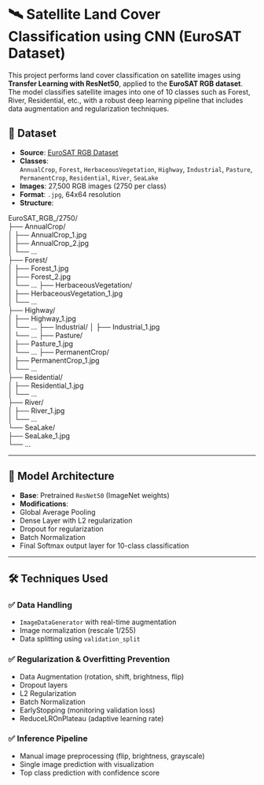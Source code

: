 # 🛰️ Satellite Land Cover Classification using CNN (EuroSAT Dataset)

This project performs land cover classification on satellite images using **Transfer Learning with ResNet50**, applied to the **EuroSAT RGB dataset**. The model classifies satellite images into one of 10 classes such as Forest, River, Residential, etc., with a robust deep learning pipeline that includes data augmentation and regularization techniques.

 

## 📂 Dataset

- **Source**: [EuroSAT RGB Dataset](https://github.com/phelber/eurosat)
- **Classes**:  
  `AnnualCrop`, `Forest`, `HerbaceousVegetation`, `Highway`, `Industrial`, `Pasture`, `PermanentCrop`, `Residential`, `River`, `SeaLake`
- **Images**: 27,500 RGB images (2750 per class)  
- **Format**: `.jpg`, 64x64 resolution  
- **Structure**:

EuroSAT_RGB_/2750/  
├── AnnualCrop/   
│   ├── AnnualCrop_1.jpg  
│   ├── AnnualCrop_2.jpg  
│   └── ...  
├── Forest/  
│   ├── Forest_1.jpg   
│   ├── Forest_2.jpg   
│   └── ...
├── HerbaceousVegetation/    
│   ├── HerbaceousVegetation_1.jpg  
│   └── ...   
├── Highway/  
│   ├── Highway_1.jpg   
│   └── ...
├── Industrial/
│   ├── Industrial_1.jpg   
│   └── ...
├── Pasture/    
│   ├── Pasture_1.jpg   
│   └── ...
├── PermanentCrop/    
│   ├── PermanentCrop_1.jpg   
│   └── ...  
├── Residential/   
│   ├── Residential_1.jpg    
│   └── ...   
├── River/   
│   ├── River_1.jpg   
│   └── ...   
└── SeaLake/   
    ├── SeaLake_1.jpg   
    └── ...   





---

## 🧠 Model Architecture

- **Base**: Pretrained `ResNet50` (ImageNet weights)
- **Modifications**:
- Global Average Pooling
- Dense Layer with L2 regularization
- Dropout for regularization
- Batch Normalization
- Final Softmax output layer for 10-class classification

---

## 🛠️ Techniques Used

### ✅ Data Handling
- `ImageDataGenerator` with real-time augmentation
- Image normalization (rescale 1/255)
- Data splitting using `validation_split`

### ✅ Regularization & Overfitting Prevention
- Data Augmentation (rotation, shift, brightness, flip)
- Dropout layers
- L2 Regularization
- Batch Normalization
- EarlyStopping (monitoring validation loss)
- ReduceLROnPlateau (adaptive learning rate)

### ✅ Inference Pipeline
- Manual image preprocessing (flip, brightness, grayscale)
- Single image prediction with visualization
- Top class prediction with confidence score 
